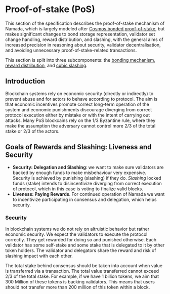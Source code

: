 # Proof-of-stake (PoS)

This section of the specification describes the proof-of-stake mechanism of Namada, which is largely modeled after [Cosmos bonded proof-of-stake](https://github.com/cosmos/cosmos-sdk/blob/master/x/staking/spec/README.md), but makes significant changes to bond storage representation, validator set change handling, reward distribution, and slashing, with the general aims of increased precision in reasoning about security, validator decentralisation, and avoiding unnecessary proof-of-stake-related transactions.

This section is split into three subcomponents: the [bonding mechanism](./proof-of-stake/bonding-mechanism.md), [reward distribution](./proof-of-stake/reward-distribution.md), and [cubic slashing](./proof-of-stake/cubic-slashing.md).

## Introduction

Blockchain systems rely on economic security (directly or indirectly) to 
prevent 
abuse and 
for actors 
to behave according to protocol. The aim is that economic incentives promote 
correct long-term operation of the system and economic punishments 
discourage diverging from correct protocol execution either by mistake or 
with the intent of carrying out attacks. Many PoS blockcains rely on the 1/3 Byzantine rule, where they make the assumption the adversary cannot control more 2/3 of the total stake or 2/3 of the actors. 

## Goals of Rewards and Slashing: Liveness and Security

* **Security: Delegation and Slashing**: we want to make sure validators are 
  backed by enough funds to make misbehaviour very expensive. Security is 
  achieved by punishing (slashing) if they do. *Slashing* locked funds (stake)
  intends to disincentivize diverging from correct execution of protocol, 
  which in this case is voting to finalize valid blocks. 
* **Liveness: Paying Rewards**. For continued operation of Namada we want to incentivize participating in consensus and delegation, which helps security.

### Security 

In blockchain systems we do not rely on altruistic behavior but rather economic
security. We expect the validators to execute the protocol correctly. They get rewarded for doing so and punished otherwise. Each validator has some self-stake and some stake that is delegated to it by other token holders. The validator and delegators share the reward and risk of slashing impact with each other. 

The total stake behind consensus should be taken into account when value is transferred via a transaction. The total value transferred cannot exceed 2/3 of the total stake. For example, if we have 1 billion tokens, we aim that 300 Million of these tokens is backing validators. This means that users should not transfer more than 200 million of this token within a block. 